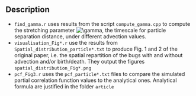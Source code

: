 ## Description

* `find_gamma.r` uses results from the script `compute_gamma.cpp` to compute the stretching parameter ![\gamma](https://latex.codecogs.com/svg.latex?\gamma), the timescale for particle separation distance, under different advection values.  
* `visualisation_Fig*.r` use the results from `Spatial_distribution_particle*.txt` to produce Fig. 1 and 2 of the original paper, i.e. the spatial repartition of the bugs with and without advection and/or birth/death. They output the figures `spatial_distribution_Fig*.png`
*  `pcf_Fig3.r` uses the `pcf_particle*.txt` files to compare the simulated partial correlation function values to the analytical ones. Analytical formula are justified in the folder `article`  
